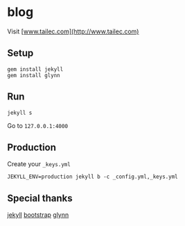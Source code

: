 # blog
Visit [www.tailec.com](http://www.tailec.com)

## Setup
```shell
gem install jekyll
gem install glynn
```

## Run
```shell
jekyll s
```
Go to `127.0.0.1:4000`

## Production
Create your `_keys.yml`
```shell
JEKYLL_ENV=production jekyll b -c _config.yml,_keys.yml
```

## Special thanks

[jekyll](https://github.com/jekyll/jekyll)
[bootstrap](https://github.com/twbs/bootstrap)
[glynn](https://github.com/dmathieu/glynn)
